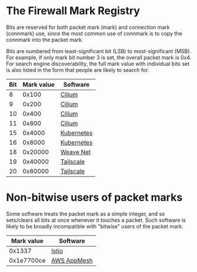 # The Firewall Mark Registry

Bits are reserved for both packet mark (mark) and connection mark
(connmark) use, since the most common use of connmark is to copy the
connmark into the packet mark.

Bits are numbered from least-significant bit (LSB) to most-significant
(MSB). For example, if only mark bit number 3 is set, the overall
packet mark is 0x4. For search engine discoverability, the full mark
value with individual bits set is also listed in the form that people
are likely to search for.

| Bit | Mark value | Software |
|-----|-----------|----------|
| 8 | 0x100 | [Cilium][cilium] |
| 9 | 0x200 | [Cilium][cilium] |
| 10 | 0x400 | [Cilium][cilium] |
| 11 | 0x800 | [Cilium][cilium] |
| 15 | 0x4000 | [Kubernetes][k8s] |
| 16 | 0x8000 | [Kubernetes][k8s] |
| 18 | 0x20000 | [Weave Net][weave] |
| 19 | 0x40000 | [Tailscale][ts] |
| 20 | 0x80000 | [Tailscale][ts] |

[cilium]: https://cilium.io/
[k8s]: https://kubernetes.io/
[ts]: https://www.tailscale.com/
[weave]: https://www.weave.works/oss/net/

# Non-bitwise users of packet marks

Some software treats the packet mark as a simple integer, and so
sets/clears all bits at once whenever it touches a packet. Such
software is likely to be broadly incompatible with "bitwise" users of
the packet mark.

| Mark value | Software |
|------------|----------|
| 0x1337 | [Istio][istio] |
| 0x1e7700ce | [AWS AppMesh][aws-appmesh] |

[aws-appmesh]: https://aws.amazon.com/app-mesh/
[istio]: https://istio.io/

